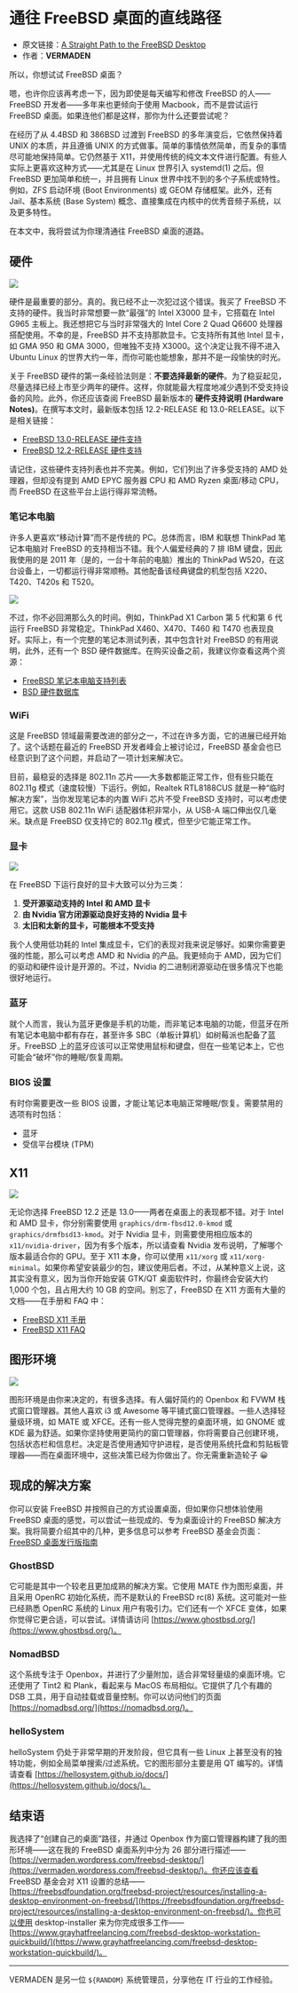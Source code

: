 # 通往 FreeBSD 桌面的直线路径

- 原文链接：[A Straight Path to the FreeBSD Desktop](https://freebsdfoundation.org/wp-content/uploads/2021/08/A-Straight-Path-to-the-FreeBSD-Desktop.pdf)
- 作者：**VERMADEN**

所以，你想试试 FreeBSD 桌面？  

嗯，也许你应该再考虑一下，因为即使是每天编写和修改 FreeBSD 的人——FreeBSD 开发者——多年来也更倾向于使用 Macbook，而不是尝试运行 FreeBSD 桌面。如果连他们都是这样，那你为什么还要尝试呢？  

在经历了从 4.4BSD 和 386BSD 过渡到 FreeBSD 的多年演变后，它依然保持着 UNIX 的本质，并且遵循 UNIX 的方式做事。简单的事情依然简单，而复杂的事情尽可能地保持简单。它仍然基于 X11，并使用传统的纯文本文件进行配置。有些人实际上更喜欢这种方式——尤其是在 Linux 世界引入 systemd(1) 之后。但 FreeBSD 更加简单和统一，并且拥有 Linux 世界中找不到的多个子系统或特性。例如，ZFS 启动环境 (Boot Environments) 或 GEOM 存储框架。此外，还有 Jail、基本系统 (Base System) 概念、直接集成在内核中的优秀音频子系统，以及更多特性。  

在本文中，我将尝试为你理清通往 FreeBSD 桌面的道路。  

## 硬件  
![](https://github.com/user-attachments/assets/bbe6d8e2-844f-4b1b-9215-726255727c9c)

硬件是最重要的部分。真的。我已经不止一次犯过这个错误。我买了 FreeBSD 不支持的硬件。我当时非常想要一款“最强”的 Intel X3000 显卡，它搭载在 Intel G965 主板上。我还想把它与当时非常强大的 Intel Core 2 Quad Q6600 处理器搭配使用。不幸的是，FreeBSD 并不支持那款显卡。它支持所有其他 Intel 显卡，如 GMA 950 和 GMA 3000，但唯独不支持 X3000。这个决定让我不得不进入 Ubuntu Linux 的世界大约一年，而你可能也能想象，那并不是一段愉快的时光。  

关于 FreeBSD 硬件的第一条经验法则是：**不要选择最新的硬件**。为了稳妥起见，尽量选择已经上市至少两年的硬件。这样，你就能最大程度地减少遇到不受支持设备的风险。此外，你还应该查阅 FreeBSD 最新版本的 **硬件支持说明 (Hardware Notes)**。在撰写本文时，最新版本包括 12.2-RELEASE 和 13.0-RELEASE。以下是相关链接：  

- [FreeBSD 13.0-RELEASE 硬件支持](https://www.freebsd.org/releases/13.0R/hardware/)  
- [FreeBSD 12.2-RELEASE 硬件支持](https://www.freebsd.org/releases/12.2R/hardware/)  

请记住，这些硬件支持列表也并不完美。例如，它们列出了许多受支持的 AMD 处理器，但却没有提到 AMD EPYC 服务器 CPU 和 AMD Ryzen 桌面/移动 CPU，而 FreeBSD 在这些平台上运行得非常流畅。

### 笔记本电脑  

许多人更喜欢“移动计算”而不是传统的 PC。总体而言，IBM 和联想 ThinkPad 笔记本电脑对 FreeBSD 的支持相当不错。我个人偏爱经典的 7 排 IBM 键盘，因此我使用的是 2011 年（是的，一台十年前的电脑）推出的 ThinkPad W520，在这台设备上，一切都运行得非常顺畅。其他配备该经典键盘的机型包括 X220、T420、T420s 和 T520。  

![](https://github.com/user-attachments/assets/ad1f2407-72f9-42b9-84d3-59bbf59cb08f)



不过，你不必回溯那么久的时间。例如，ThinkPad X1 Carbon 第 5 代和第 6 代运行 FreeBSD 非常稳定。ThinkPad X460、X470、T460 和 T470 也表现良好。实际上，有一个完整的笔记本测试列表，其中包含针对 FreeBSD 的有用说明，此外，还有一个 BSD 硬件数据库。在购买设备之前，我建议你查看这两个资源：  

- [FreeBSD 笔记本电脑支持列表](https://wiki.freebsd.org/Laptops)  
- [BSD 硬件数据库](http://bsd-hardware.info/)  

### WiFi  

这是 FreeBSD 领域最需要改进的部分之一，不过在许多方面，它的进展已经开始了。这个话题在最近的 FreeBSD 开发者峰会上被讨论过，FreeBSD 基金会也已经意识到了这个问题，并启动了一项计划来解决它。  

目前，最稳妥的选择是 802.11n 芯片——大多数都能正常工作，但有些只能在 802.11g 模式（速度较慢）下运行。例如，Realtek RTL8188CUS 就是一种“临时解决方案”，当你发现笔记本的内置 WiFi 芯片不受 FreeBSD 支持时，可以考虑使用它。这款 USB 802.11n WiFi 适配器体积非常小，从 USB-A 端口伸出仅几毫米。缺点是 FreeBSD 仅支持它的 802.11g 模式，但至少它能正常工作。  

### 显卡

![](https://github.com/user-attachments/assets/057aa3f5-7840-4d74-b38b-007393408aa8)


在 FreeBSD 下运行良好的显卡大致可以分为三类：  

1. **受开源驱动支持的 Intel 和 AMD 显卡**  
2. **由 Nvidia 官方闭源驱动良好支持的 Nvidia 显卡**  
3. **太旧和太新的显卡，可能根本不受支持**  

我个人使用低功耗的 Intel 集成显卡，它们的表现对我来说足够好。如果你需要更强的性能，那么可以考虑 AMD 和 Nvidia 的产品。我更倾向于 AMD，因为它们的驱动和硬件设计是开源的。不过，Nvidia 的二进制闭源驱动在很多情况下也能很好地运行。

### 蓝牙  

就个人而言，我认为蓝牙更像是手机的功能，而非笔记本电脑的功能，但蓝牙在所有笔记本电脑中都有存在，甚至许多 SBC（单板计算机）如树莓派也配备了蓝牙。FreeBSD 上的蓝牙应该可以正常使用鼠标和键盘，但在一些笔记本上，它也可能会“破坏”你的睡眠/恢复周期。  

### BIOS 设置  

有时你需要更改一些 BIOS 设置，才能让笔记本电脑正常睡眠/恢复。需要禁用的选项有时包括：  

- 蓝牙  
- 受信平台模块 (TPM)  

## X11  

![](https://github.com/user-attachments/assets/c4d4a13a-ef00-47ca-9612-7cd17627801e)


无论你选择 FreeBSD 12.2 还是 13.0——两者在桌面上的表现都不错。对于 Intel 和 AMD 显卡，你分别需要使用 `graphics/drm-fbsd12.0-kmod` 或 `graphics/drmfbsd13-kmod`。对于 Nvidia 显卡，则需要使用相应版本的 `x11/nvidia-driver`，因为有多个版本，所以请查看 Nvidia 发布说明，了解哪个版本最适合你的 GPU。至于 X11 本身，你可以使用 `x11/xorg` 或 `x11/xorg-minimal`。如果你希望安装最少的包，建议使用后者。不过，从某种意义上说，这其实没有意义，因为当你开始安装 GTK/QT 桌面软件时，你最终会安装大约 1,000 个包，且占用大约 10 GB 的空间。别忘了，FreeBSD 在 X11 方面有大量的文档——在手册和 FAQ 中：

- [FreeBSD X11 手册](https://freebsd.org/handbook/x11)  
- [FreeBSD X11 FAQ](https://freebsd.org/faq/#X11)  

## 图形环境  

![](https://github.com/user-attachments/assets/b39b34df-1ae7-474c-82d8-2b4b93ba5760)


图形环境是由你来决定的，有很多选择。有人偏好简约的 Openbox 和 FVWM 栈式窗口管理器。其他人喜欢 i3 或 Awesome 等平铺式窗口管理器。一些人选择轻量级环境，如 MATE 或 XFCE。还有一些人觉得完整的桌面环境，如 GNOME 或 KDE 最为舒适。如果你坚持使用更简约的窗口管理器，你将需要自己创建环境，包括状态栏和信息栏。决定是否使用通知守护进程，是否使用系统托盘和剪贴板管理器——而在桌面环境中，这些决策已经为你做出了。你无需重新造轮子 😀  

## 现成的解决方案  

你可以安装 FreeBSD 并按照自己的方式设置桌面，但如果你只想体验使用 FreeBSD 桌面的感觉，可以尝试一些现成的、专为桌面设计的 FreeBSD 解决方案。我将简要介绍其中的几种，更多信息可以参考 FreeBSD 基金会页面：[FreeBSD 桌面发行版指南](https://freebsdfoundation.org/freebsd-project/resources/guide-to-freebsd-desktop-distributions/)

### GhostBSD  

它可能是其中一个较老且更加成熟的解决方案。它使用 MATE 作为图形桌面，并且采用 OpenRC 初始化系统，而不是默认的 FreeBSD rc(8) 系统。这可能对一些已经熟悉 OpenRC 系统的 Linux 用户有吸引力。它们还有一个 XFCE 变体，如果你觉得它更合适，可以尝试。详情请访问 [https://www.ghostbsd.org/](https://www.ghostbsd.org/)。  

### NomadBSD  

这个系统专注于 Openbox，并进行了少量附加，适合非常轻量级的桌面环境。它还使用了 Tint2 和 Plank，看起来与 MacOS 布局相似。它提供了几个有趣的 DSB 工具，用于自动挂载或音量控制。你可以访问他们的页面 [https://nomadbsd.org/](https://nomadbsd.org/)。  

### helloSystem  

helloSystem 仍处于非常早期的开发阶段，但它具有一些 Linux 上甚至没有的独特功能，例如全局菜单搜索/过滤系统。它的图形部分主要是用 QT 编写的。详情请查看 [https://hellosystem.github.io/docs/](https://hellosystem.github.io/docs/)。  

## 结束语  

我选择了“创建自己的桌面”路径，并通过 Openbox 作为窗口管理器构建了我的图形环境——这在我的 FreeBSD 桌面系列中分为 26 部分进行描述——[https://vermaden.wordpress.com/freebsd-desktop/](https://vermaden.wordpress.com/freebsd-desktop/)。你还应该查看 FreeBSD 基金会对 X11 设置的总结——[https://freebsdfoundation.org/freebsd-project/resources/installing-a-desktop-environment-on-freebsd/](https://freebsdfoundation.org/freebsd-project/resources/installing-a-desktop-environment-on-freebsd/)。你也可以使用 desktop-installer 来为你完成很多工作——[https://www.grayhatfreelancing.com/freebsd-desktop-workstation-quickbuild/](https://www.grayhatfreelancing.com/freebsd-desktop-workstation-quickbuild/)。  

---

VERMADEN 是另一位 `${RANDOM}` 系统管理员，分享他在 IT 行业的工作经验。
